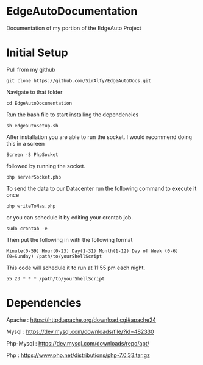# EdgeAutoDocumentation
Documentation of my portion of the EdgeAuto Project
# Initial Setup

Pull from my github

`git clone https://github.com/SirAlfy/EdgeAutoDocs.git`

Navigate to that folder

`cd EdgeAutoDocumentation`

Run the bash file to start installing the dependencies

`sh edgeautoSetup.sh`

After installation you are able to run the socket. I would recommend doing this in a screen

`Screen -S PhpSocket`

followed by running the socket.

`php serverSocket.php`

To send the data to our Datacenter run the following command to execute it once

`php writeToNas.php`

or you can schedule it by editing your crontab job.

`sudo crontab -e`

Then put the following in with the following format

`Minute(0-59) Hour(0-23) Day(1-31) Month(1-12) Day of Week (0-6)(0=Sunday) /path/to/yourShellScript`

This code will schedule it to run at 11:55 pm each night.

`55 23 * * * /path/to/yourShellScript`


# Dependencies
Apache : https://httpd.apache.org/download.cgi#apache24

Mysql : https://dev.mysql.com/downloads/file/?id=482330

Php-Mysql : https://dev.mysql.com/downloads/repo/apt/

Php : https://www.php.net/distributions/php-7.0.33.tar.gz
